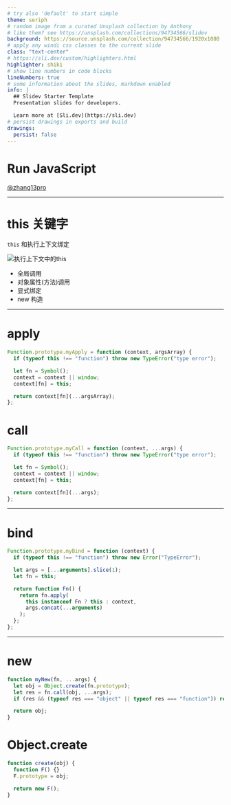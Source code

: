 ```yaml
---
# try also 'default' to start simple
theme: seriph
# random image from a curated Unsplash collection by Anthony
# like them? see https://unsplash.com/collections/94734566/slidev
background: https://source.unsplash.com/collection/94734566/1920x1080
# apply any windi css classes to the current slide
class: "text-center"
# https://sli.dev/custom/highlighters.html
highlighter: shiki
# show line numbers in code blocks
lineNumbers: true
# some information about the slides, markdown enabled
info: |
  ## Slidev Starter Template
  Presentation slides for developers.

  Learn more at [Sli.dev](https://sli.dev)
# persist drawings in exports and build
drawings:
  persist: false
---
```


# Run JavaScript

[@zhang13pro](https://github.com/zhang13pro)

---

# this 关键字

`this` 和执行上下文绑定

<div class="flex">
  <img src="/context.png" class="m-20 h-20 rounded shadow left" alt="执行上下文中的this" />

</div>

- 全局调用
- 对象属性(方法)调用
- 显式绑定
- new 构造

<!-- 优先级从上到下 -->

---

# apply

```js
Function.prototype.myApply = function (context, argsArray) {
  if (typeof this !== "function") throw new TypeError("type error");

  let fn = Symbol();
  context = context || window;
  context[fn] = this;

  return context[fn](...argsArray);
};
```

# call

```js
Function.prototype.myCall = function (context, ...args) {
  if (typeof this !== "function") throw new TypeError("type error");

  let fn = Symbol();
  context = context || window;
  context[fn] = this;

  return context[fn](...args);
};
```

---

# bind

```js
Function.prototype.myBind = function (context) {
  if (typeof this !== "function") throw new Error("TypeError");

  let args = [...arguments].slice(1);
  let fn = this;

  return function Fn() {
    return fn.apply(
      this instanceof Fn ? this : context,
      args.concat(...arguments)
    );
  };
};
```

---

# new

```js
function myNew(fn, ...args) {
  let obj = Object.create(fn.prototype);
  let res = fn.call(obj, ...args);
  if (res && (typeof res === "object" || typeof res === "function")) return res;

  return obj;
}
```

# Object.create

```js
function create(obj) {
  function F() {}
  F.prototype = obj;

  return new F();
}
```

<!-- 循环引用了属于是 -->
